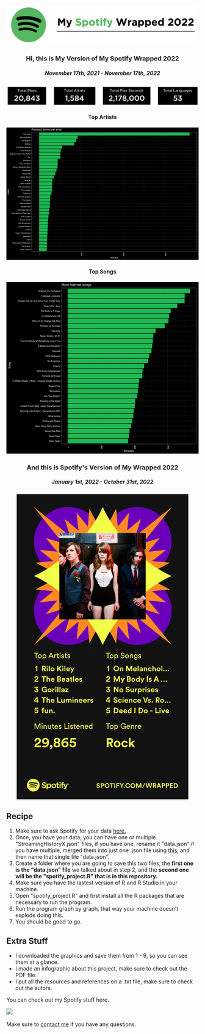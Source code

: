 <img src = "/Extra_Stuff/10.png">

<h3 align="center">Hi, this is My Version of My Spotify Wrapped 2022</h3>
<h5 align="center">November 17th, 2021 - November 17th, 2022</h5>

<p align="center"> <img src = "/Extra_Stuff/11.png" width = 750> </p>

<h4 align="center">Top Artists</h4>
<p align="center"> <img src = "/Extra_Stuff/3.png" width = 750> </p>

<h4 align="center">Top Songs</h4>
<p align="center"> <img src = "/Extra_Stuff/9.png" width = 750> </p>

<h3 align="center">And this is Spotify's Version of My Wrapped 2022</h3>
<h5 align="center">January 1st, 2022 - October 31st, 2022</h5>
<p align="center"> <img src = "/Extra_Stuff/Spotify_Wrapped_2022.png" width = 450> </p>

<h2 align="left">Recipe</h2>

1. Make sure to ask Spotify for your data [here.](https://www.spotify.com/us/account/privacy/) 
2. Once, you have your data, you can have one or multiple "StreamingHistoryX.json" files, if you have one, rename it "data.json" if you have multiple, merged them into just one .json file using [this](https://dashboard.data.gov/merge), and then name that single file "data.json".
3. Create a folder where you are going to save this two files, the **first one is the "data.json" file** we talked about in step 2, and the **second one will be the "spotify_project.R" that is in this repository.**
4. Make sure you have the lastest version of R and R Studio in your machine.
5. Open "spotify_project.R" and first install all the R packages that are necessary to run the program. 
6. Run the program graph by graph, that way your machine doesn't explode doing this.
7. You should be good to go.

<h2 align="left">Extra Stuff</h3>

- I downloaded the graphics and save them from 1 - 9, so you can see them at a glance.
- I made an infographic about this project, make sure to check out the PDF file.
- I put all the resources and references on a .txt file, make sure to check out the autors.

You can check out my Spotify stuff here. 

[![](https://www.vectorlogo.zone/logos/spotify/spotify-ar21.svg)](https://open.spotify.com/user/wblalhmwav9dhqci0lvqu396z?si=2adb4b3c7c044dd9)

Make sure to [contact me](https://github.com/hibrantapia) if you have any questions.
